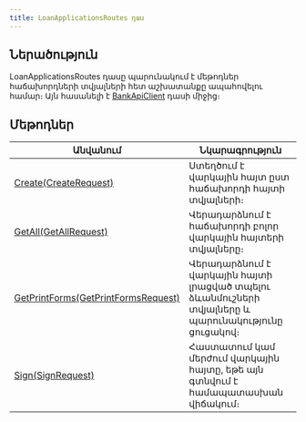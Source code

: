 ```yaml
---
title: LoanApplicationsRoutes դաս
---
```


<div class="version-block" data-product-id="bank" data-version="250626.000, 250929.000" markdown="1">


## Ներածություն

LoanApplicationsRoutes դասը պարունակում է մեթոդներ հաճախորդների տվյալների հետ աշխատանքը ապահովելու համար։
Այն հասանելի է [BankApiClient](../types/BankApiClient.md) դասի միջից։

## Մեթոդներ

| Անվանում | Նկարագրություն |
|----------|----------------|
| [Create(CreateRequest)](LoanApplicationsRoutes/Create.md) | Ստեղծում է վարկային հայտ ըստ հաճախորդի հայտի տվյալների։ |
| [GetAll(GetAllRequest)](LoanApplicationsRoutes/GetAll.md) | Վերադարձնում է հաճախորդի բոլոր վարկային հայտերի տվյալները։ |
| [GetPrintForms(GetPrintFormsRequest)](LoanApplicationsRoutes/GetPrintForms.md) | Վերադարձնում է վարկային հայտի լրացված տպելու ձևանմուշների տվյալները և պարունակությունը ցուցակով։ |
| [Sign(SignRequest)](LoanApplicationsRoutes/Sign.md) | Հաստատում կամ մերժում վարկային հայտը, եթե այն գտնվում է համապատասխան վիճակում։ |

</div>
